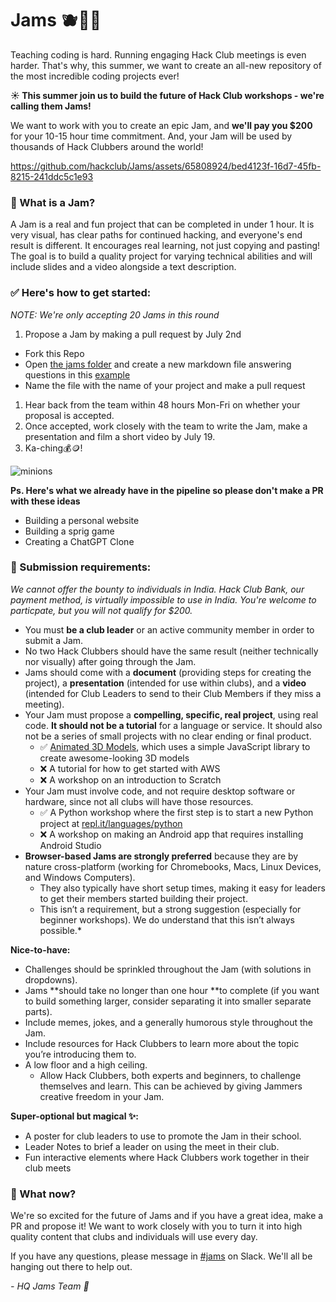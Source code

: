 # Jams 🫐🍓🍇
Teaching coding is hard. Running engaging Hack Club meetings is even harder. That's why, this summer, we want to create an all-new repository of the most incredible coding projects ever! 

**☀️ This summer join us to build the future of Hack Club workshops - we're calling them Jams!**

We want to work with you to create an epic Jam, and **we'll pay you $200** for your 10-15 hour time commitment. And, your Jam will be used by thousands of Hack Clubbers around the world!

https://github.com/hackclub/Jams/assets/65808924/bed4123f-16d7-45fb-8215-241ddc5c1e93

### 👀 What is a Jam?

A Jam is a real and fun project that can be completed in under 1 hour. It is very visual, has clear paths for continued hacking, and everyone's end result is different. It encourages real learning, not just copying and pasting! The goal is to build a quality project for varying technical abilities and will include slides and a video alongside a text description.

### ✅ Here's how to get started:
*NOTE: We're only accepting 20 Jams in this round*
1. Propose a Jam by making a pull request by July 2nd
  - Fork this Repo
  - Open [the jams folder](/jams) and create a new markdown file answering questions in this [example](/jams/example.md)
  - Name the file with the name of your project and make a pull request
1. Hear back from the team within 48 hours Mon-Fri on whether your proposal is accepted.
1. Once accepted, work closely with the team to write the Jam, make a presentation and film a short video by July 19.
1. Ka-ching💰🪙!

![minions](https://github.com/hackclub/Jams/assets/65808924/0db833fa-b432-43ae-9b10-497df0148f06)

**Ps. Here's what we already have in the pipeline so please don't make a PR with these ideas**
- Building a personal website
- Building a sprig game
- Creating a ChatGPT Clone

 
### 🌈 Submission requirements:
_We cannot offer the bounty to individuals in India. Hack Club Bank, our payment method, is virtually impossible to use in India. You're welcome to particpate, but you will not qualify for $200._
- You must **be a club leader** or an active community member in order to submit a Jam.
- No two Hack Clubbers should have the same result (neither technically nor visually) after going through the Jam.
- Jams should come with a **document** (providing steps for creating the project), a **presentation** (intended for use within clubs), and a **video** (intended for Club Leaders to send to their Club Members if they miss a meeting).
- Your Jam must propose a **compelling, specific, real project**, using real code. **It should not be a tutorial** for a language or service. It should also not be a series of small projects with no clear ending or final product.
  - ✅ [Animated 3D Models](https://workshops.hackclub.com/3d_models_with_zdog/), which uses a simple JavaScript library to create awesome-looking 3D models
  - ❌ A tutorial for how to get started with AWS
  - ❌ A workshop on an introduction to Scratch
- Your Jam must involve code, and not require desktop software or hardware, since not all clubs will have those resources.
  - ✅ A Python workshop where the first step is to start a new Python project at [repl.it/languages/python](https://repl.it/languages/python)
  - ❌ A workshop on making an Android app that requires installing Android Studio
-  **Browser-based Jams are strongly preferred** because they are by nature cross-platform (working for Chromebooks, Macs, Linux Devices, and Windows Computers). 
   - They also typically have short setup times, making it easy for leaders to get their members started building their project.
   - This isn’t a requirement, but a strong suggestion (especially for beginner workshops). We do understand that this isn’t always possible.*
 
**Nice-to-have:**
- Challenges should be sprinkled throughout the Jam (with solutions in dropdowns).
- Jams **should take no longer than one hour **to complete (if you want to build something larger, consider separating it into smaller separate parts).
- Include memes, jokes, and a generally humorous style throughout the Jam.
- Include resources for Hack Clubbers to learn more about the topic you’re introducing them to.
- A low floor and a high ceiling.
  - Allow Hack Clubbers, both experts and beginners, to challenge themselves and learn. This can be achieved by giving Jammers creative freedom in your Jam.

**Super-optional but magical ✨:**
- A poster for club leaders to use to promote the Jam in their school.
- Leader Notes to brief a leader on using the meet in their club.
- Fun interactive elements where Hack Clubbers work together in their club meets

### 🌱 What now?

We're so excited for the future of Jams and if you have a great idea, make a PR and propose it! We want to work closely with you to turn it into high quality content that clubs and individuals will use every day.

If you have any questions, please message in [#jams](https://hackclub.slack.com/archives/C058T2CJUNR) on Slack. We'll all be hanging out there to help out.

_- HQ Jams Team 💖_
